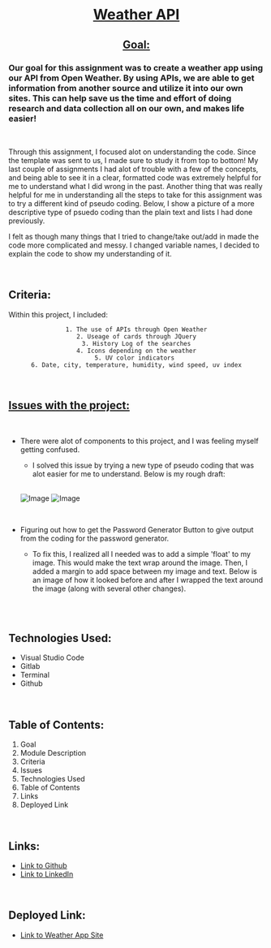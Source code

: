 <br>
<u>

<center>

# Weather API 

</u>

<u>

## Goal: 

</u>
</center>

### Our goal for this assignment was to create a weather app using our API from Open Weather. By using APIs, we are able to get information from another source and utilize it into our own sites. This can help save us the time and effort of doing research and data collection all on our own, and makes life easier!

<br>


Through this assignment, I focused alot on understanding the code. Since the template was sent to us, I made sure to study it from top to bottom! My last couple of assignments I had alot of trouble with a few of the concepts, and being able to see it in a clear, formatted code was extremely helpful for me to understand what I did wrong in the past. Another thing that was really helpful for me in understanding all the steps to take for this assignment was to try a different kind of pseudo coding. Below, I show a picture of a more descriptive type of psuedo coding than the plain text and lists I had done previously. 

I felt as though many things that I tried to change/take out/add in made the code more complicated and messy. I changed variable names, I decided to explain the code to show my understanding of it.

<br>



## Criteria:

Within this project, I included:

<center>

```
1. The use of APIs through Open Weather
2. Useage of cards through JQuery
3. History Log of the searches
4. Icons depending on the weather
5. UV color indicators 
6. Date, city, temperature, humidity, wind speed, uv index
 ```

</center>


<br>

<u>

## Issues with the project:

</u>

<br>

- There were alot of components to this project, and I was feeling myself getting confused. 

    -  I solved this issue by trying a new type of pseudo coding that was alot easier for me to understand. Below is my rough draft:

  <br>

    ![Image](rd.png)
    ![Image](red1.png)

   <br>
- Figuring out how to get the Password Generator Button to give output from the coding for the password generator.

    - To fix this, I realized all I needed was to add a simple 'float' to my image. This would make the text wrap around the image. Then, I added a margin to add space between my image and text. Below is an image of how it looked before and after I wrapped the text around the image (along with several other changes).
    


    <br>

<br>

## Technologies Used:

- Visual Studio Code
- Gitlab
- Terminal
- Github

<br>

## Table of Contents:
1. Goal
2. Module Description
3. Criteria
4. Issues
5. Technologies Used
6. Table of Contents
7. Links
8. Deployed Link

<br>

## Links:

- [Link to Github](https://github.com/kellystone4/gener)
- [Link to LinkedIn](https://www.linkedin.com/in/kelly-a-stone/)

<br>

## Deployed Link:
- [Link to Weather App Site](https://kellystone4.github.io/weatherApp/)
